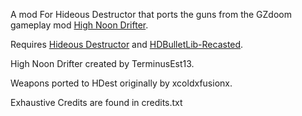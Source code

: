 A mod For Hideous Destructor that ports the guns from the GZdoom gameplay mod [High Noon Drifter](https://forum.zdoom.org/viewtopic.php?t=57098).

Requires [Hideous Destructor](https://codeberg.org/mc776/HideousDestructor) and [HDBulletLib-Recasted](https://github.com/HDest-Community/HDBulletLib-Recasted).


High Noon Drifter created by TerminusEst13.

Weapons ported to HDest originally by xcoldxfusionx.

Exhaustive Credits are found in credits.txt
